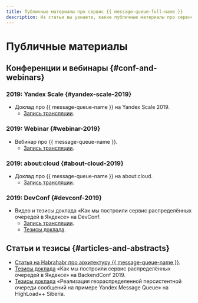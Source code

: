 ```yaml
---
title: Публичные материалы про сервис {{ message-queue-full-name }}
description: Из статьи вы узнаете, какие публичные материалы про сервис {{ message-queue-name }}.
---
```


# Публичные материалы 

## Конференции и вебинары {#conf-and-webinars}

### 2019: Yandex Scale {#yandex-scale-2019}

- Доклад про {{ message-queue-name }} на Yandex Scale 2019.
  - [Запись трансляции](https://youtu.be/ICcZpw7o8RI?t=13035).

### 2019: Webinar {#webinar-2019}

- Вебинар про {{ message-queue-name }}.
  - [Запись трансляции](https://youtu.be/P-Tk1-q5Gec).

### 2019: about:cloud {#about-cloud-2019}

- Доклад про {{ message-queue-name }} на about:cloud.
  - [Запись трансляции](https://www.youtube.com/watch?v=hWHjOwuj-9A).

### 2019: DevConf {#devconf-2019}

- Видео и тезисы доклада «Как мы построили сервис распределённых очередей в Яндексе» на DevConf.
  - [Запись трансляции](https://www.youtube.com/watch?v=oZfB0X4Xef0).
  - [Тезисы доклада](https://devconf.ru/ru/offers/offer/437).

## Статьи и тезисы {#articles-and-abstracts}

- [Статья на Habrahabr про архитектуру {{ message-queue-name }}](https://habr.com/ru/company/yandex/blog/455642/).
- [Тезисы доклада](http://backendconf.ru/moscow-rit/2019/abstracts/5338) «Как мы построили сервис распределённых очередей в Яндексе» на BackendConf 2019.
- [Тезисы доклада](https://www.highload.ru/siberia/2019/abstracts/5423) «Реализация геораспределенной персистентной очереди сообщений на примере Yandex Message Queue» на HighLoad++ Siberia.
